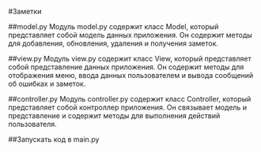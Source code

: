 #Заметки

##model.py
Модуль model.py содержит класс Model, который представляет собой модель данных приложения. Он содержит методы для добавления, обновления, удаления и получения заметок.

##view.py
Модуль view.py содержит класс View, который представляет собой представление данных приложения. Он содержит методы для отображения меню, ввода данных пользователем и вывода сообщений об ошибках и заметок.

##controller.py
Модуль controller.py содержит класс Controller, который представляет собой контроллер приложения. Он связывает модель и представление и содержит методы для выполнения действий пользователя.

##Запускать код в main.py
